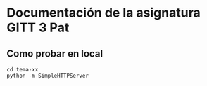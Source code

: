 # Documentación de la asignatura GITT 3 Pat

## Como probar en local

````
cd tema-xx
python -m SimpleHTTPServer
````